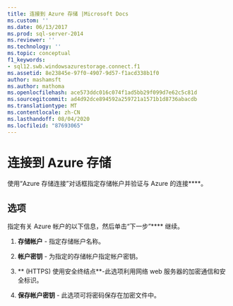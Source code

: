 ```yaml
---
title: 连接到 Azure 存储 |Microsoft Docs
ms.custom: ''
ms.date: 06/13/2017
ms.prod: sql-server-2014
ms.reviewer: ''
ms.technology: ''
ms.topic: conceptual
f1_keywords:
- sql12.swb.windowsazurestorage.connect.f1
ms.assetid: 8e23845e-97f0-4907-9d57-f1acd338b1f0
author: mashamsft
ms.author: mathoma
ms.openlocfilehash: ace573ddc016c074f1ad5bb29f099d7e62c5c81d
ms.sourcegitcommit: ad4d92dce894592a259721a1571b1d8736abacdb
ms.translationtype: MT
ms.contentlocale: zh-CN
ms.lasthandoff: 08/04/2020
ms.locfileid: "87693065"
---
```

# <a name="connect-to-azure-storage"></a>连接到 Azure 存储
  使用“Azure 存储连接”对话框指定存储帐户并验证与 Azure 的连接****。  
  
## <a name="options"></a>选项  
 指定有关 Azure 帐户的以下信息，然后单击“下一步”**** 继续。  
  
1.  **存储帐户** - 指定存储帐户名称。  
  
2.  **帐户密钥** - 为指定的存储帐户指定帐户密钥。  
  
3.  ** (HTTPS) 使用安全终结点**-此选项利用网络 web 服务器的加密通信和安全标识。  
  
4.  **保存帐户密钥** - 此选项可将密码保存在加密文件中。  
  
  
